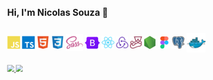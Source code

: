 ## Hi, I'm Nicolas Souza 👋

<div style="display: inline_block"><br>
  <img align="center"  height="30"  src="https://raw.githubusercontent.com/devicons/devicon/master/icons/javascript/javascript-plain.svg">
  <img align="center"  height="30"  src="https://raw.githubusercontent.com/devicons/devicon/master/icons/typescript/typescript-plain.svg">
  <img align="center"  height="30"  src="https://raw.githubusercontent.com/devicons/devicon/master/icons/html5/html5-original.svg">
  <img align="center"  height="30"  src="https://raw.githubusercontent.com/devicons/devicon/master/icons/css3/css3-original.svg">
  <img align="center"  height="40"  src="https://github.com/devicons/devicon/blob/master/icons/sass/sass-original.svg">
  <img align="center"  height="35"  src="https://github.com/devicons/devicon/blob/master/icons/bootstrap/bootstrap-original.svg">
  <img align="center"  height="30"  src="https://raw.githubusercontent.com/devicons/devicon/master/icons/react/react-original.svg">
  <img align="center"  height="28"  src="https://github.com/devicons/devicon/blob/master/icons/redux/redux-original.svg">
  <img align="center"  height="28"  src="https://github.com/devicons/devicon/blob/master/icons/jest/jest-plain.svg">
  <img align="center"  height="30"  src="https://github.com/devicons/devicon/blob/master/icons/nodejs/nodejs-original.svg">
  <img align="center"  height="28"  src="https://github.com/devicons/devicon/blob/master/icons/figma/figma-original.svg">
  <img align="center"  height="30"  src="https://raw.githubusercontent.com/devicons/devicon/master/icons/postgresql/postgresql-original.svg">
  <img align="center"  height="45"  src="https://github.com/devicons/devicon/blob/master/icons/docker/docker-original.svg">
</div>
  
##

<div align="left">
  <a href="https://github.com/daSkciN">
  <img height="180em" src="https://github-readme-stats.vercel.app/api?username=Welthanos&show_icons=true&theme=dracula&include_all_commits=true&count_private=true&env=pat_1"/>
  <img height="180em" src="https://github-readme-stats.vercel.app/api/top-langs/?username=Welthanos&layout=compact&langs_count=7&theme=dracula&env=pat_1"/>
</div>

<br>


##
